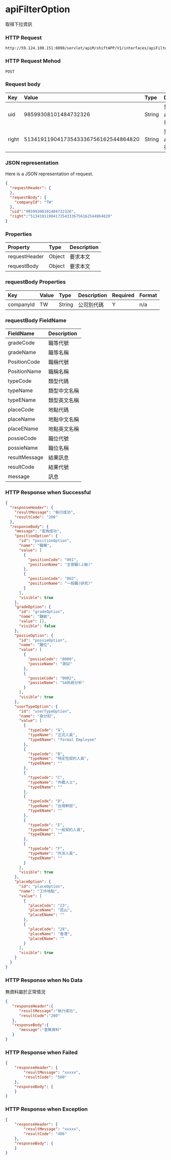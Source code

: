 # apiFilterOption
取得下拉資訊

### HTTP Request
```
http://59.124.100.151:8090/servlet/apiM/shiftAPP/V1/interfaces/apiFilterOption
```

### HTTP Request Mehod
```
POST
```

### Request body
| Key | Value | Type | Description |
|:----------|:-------------|:-----|:------------|
| uid | 98599308101484732326 | String | 需透過apiLogin取得
| right | 51341911904173543336756162544864820 | String | 需透過apiLogin取得 |

### JSON representation
Here is a JSON representation of request.
```json
{
  "requestHeader": {
  },
  "requestBody": {
    "companyId": "TW"
  },
  "uid":"98599308101484732326",
  "right":"51341911904173543336756162544864820"
}
```

### Properties
| Property | Type | Description |
|:---------|:-----|:------------|
| requestHeader | Object | 要求本文 |
| requestBody | Object | 要求本文 |

### requestBody Properties
| Key | Value | Type | Description | Required | Format |
|:----------|:-------------|:-----|:------------|:------------|:------------|
| companyId | TW | String | 公司別代碼 | Y | n/a |

### requestBody FieldName
| FieldName | Description |
|:----------|:-------------|
| gradeCode | 職等代號 |
| gradeName | 職等名稱 |
| PositionCode | 職稱代號 |
| PositionName | 職稱名稱 |
| typeCode | 類型代碼 |
| typeName | 類型中文名稱 |
| typeEName | 類型英文名稱 |
| placeCode | 地點代碼 |
| placeName | 地點中文名稱 |
| placeEName | 地點英文名稱 |
| possieCode | 職位代號 |
| possieName | 職位名稱 |
| resultMessage | 結果訊息 |
| resultCode | 結果代號 |
| message | 訊息 |


### HTTP Response when Successful
```json
{
  "responseHeader": {
    "resultMessage": "執行成功",
    "resultCode": "200"
  },
  "responseBody": {
    "message": "查詢成功",
    "positionOption": {
      "id": "positionOption",
      "name": "職稱",
      "value": [
        {
          "positionCode": "001",
          "positionName": "主管職(上級)"
        },
        {
          "positionCode": "002",
          "positionName": "一般職(研究)"
        }
      ],
      "visible": true
    },
    "gradeOption": {
      "id": "gradeOption",
      "name": "職級",
      "value": [],
      "visible": false
    },
    "possieOption": {
      "id": "possieOption",
      "name": "職位",
      "value": [
        {
          "possieCode": "0000",
          "possieName": "測試"
        },
        {
          "possieCode": "0002",
          "possieName": "SA系統分析"
        }
      ],
      "visible": true
    },
    "userTypeOption": {
      "id": "userTypeOption",
      "name": "身分別",
      "value": [
        {
          "typeCode": "A",
          "typeName": "正式人員",
          "typeEName": "formal Employee"
        },
        {
          "typeCode": "B",
          "typeName": "特定性契約人員",
          "typeEName": ""
        },
        {
          "typeCode": "C",
          "typeName": "外籍人士",
          "typeEName": ""
        },
        {
          "typeCode": "D",
          "typeName": "台灣幹部",
          "typeEName": ""
        },
        {
          "typeCode": "E",
          "typeName": "一般契約人員",
          "typeEName": ""
        },
        {
          "typeCode": "F",
          "typeName": "外派人員",
          "typeEName": ""
        }
      ],
      "visible": true
    },
    "placeOption": {
      "id": "placeOption",
      "name": "工作地點",
      "value": [
        {
          "placeCode": "23",
          "placeName": "昆山",
          "placeEName": ""
        },
        {
          "placeCode": "28",
          "placeName": "香港",
          "placeEName": ""
        }
      ],
      "visible": true
    }
  }
}
```

### HTTP Response when No Data
無資料屬於正常情況
```json
{
   "responseHeader":{
      "resultMessage":"執行成功",
      "resultCode":"200"
   },
   "responseBody":{
      "message":"查無資料"
   }
}
```

### HTTP Response when Failed
```json
{
    "responseHeader": {
        "resultMessage": "xxxxx",
        "resultCode": "500"
    },
    "responseBody": {
    }
}
```

### HTTP Response when Exception
```json
{
    "responseHeader": {
        "resultMessage": "xxxxx",
        "resultCode": "406"
    },
    "responseBody": {
    }
}
```
